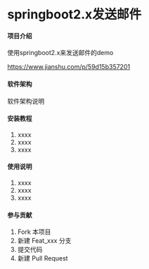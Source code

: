 # springboot2.x发送邮件

#### 项目介绍
使用springboot2.x来发送邮件的demo

https://www.jianshu.com/p/59d15b357201
#### 软件架构
软件架构说明


#### 安装教程

1. xxxx
2. xxxx
3. xxxx

#### 使用说明

1. xxxx
2. xxxx
3. xxxx

#### 参与贡献

1. Fork 本项目
2. 新建 Feat_xxx 分支
3. 提交代码
4. 新建 Pull Request
